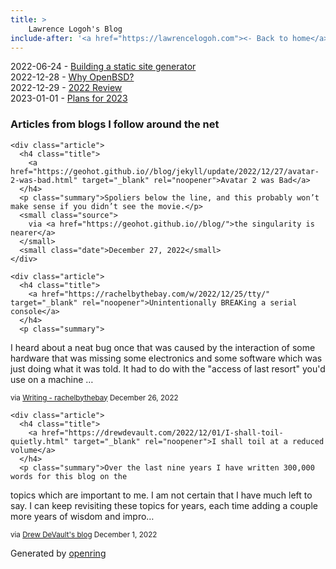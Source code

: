 ```yaml
---
title: > 
    Lawrence Logoh's Blog
include-after: '<a href="https://lawrencelogoh.com"><- Back to home</a>'
---
```


2022-06-24 - [Building a static site generator](https://lawrencelogoh.com/blog/building-ssg.html)  
2022-12-28 - [Why OpenBSD?](https://lawrencelogoh.com/blog/why_openbsd.html)  
2022-12-29 - [2022 Review](https://lawrencelogoh.com/blog/2022-review.html)  
2023-01-01 - [Plans for 2023](https://lawrencelogoh.com/blog/2023-plans.html)  

<section class="webring">
  <h3>Articles from blogs I follow around the net</h3>
  <section class="articles">
    
    <div class="article">
      <h4 class="title">
        <a href="https://geohot.github.io//blog/jekyll/update/2022/12/27/avatar-2-was-bad.html" target="_blank" rel="noopener">Avatar 2 was Bad</a>
      </h4>
      <p class="summary">Spoliers below the line, and this probably won’t make sense if you didn’t see the movie.</p>
      <small class="source">
        via <a href="https://geohot.github.io//blog/">the singularity is nearer</a>
      </small>
      <small class="date">December 27, 2022</small>
    </div>
    
    <div class="article">
      <h4 class="title">
        <a href="https://rachelbythebay.com/w/2022/12/25/tty/" target="_blank" rel="noopener">Unintentionally BREAKing a serial console</a>
      </h4>
      <p class="summary">
I heard about a neat bug once that was caused by the interaction 
of some hardware that was missing some electronics and some software 
which was just doing what it was told.  It had to do with the &#34;access of 
last resort&#34; you&#39;d use on a machine …</p>
      <small class="source">
        via <a href="https://rachelbythebay.com/w/">Writing - rachelbythebay</a>
      </small>
      <small class="date">December 26, 2022</small>
    </div>
    
    <div class="article">
      <h4 class="title">
        <a href="https://drewdevault.com/2022/12/01/I-shall-toil-quietly.html" target="_blank" rel="noopener">I shall toil at a reduced volume</a>
      </h4>
      <p class="summary">Over the last nine years I have written 300,000 words for this blog on the
topics which are important to me. I am not certain that I have much left to say.
I can keep revisiting these topics for years, each time adding a couple more
years of wisdom and impro…</p>
      <small class="source">
        via <a href="https://drewdevault.com">Drew DeVault&#39;s blog</a>
      </small>
      <small class="date">December 1, 2022</small>
    </div>
    
  </section>
  <p class="attribution">
    Generated by
    <a href="https://git.sr.ht/~sircmpwn/openring">openring</a>
  </p>
</section>
